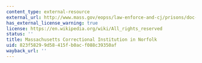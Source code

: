 ```yaml
---
content_type: external-resource
external_url: http://www.mass.gov/eopss/law-enforce-and-cj/prisons/doc-facilities/mci-norfolk.html
has_external_license_warning: true
license: https://en.wikipedia.org/wiki/All_rights_reserved
status: ''
title: Massachusetts Correctional Institution in Norfolk
uid: 823f5829-9d58-415f-b0ac-f088c39350af
wayback_url: ''
---
```

